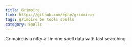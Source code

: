 ```yaml
---
title: Grimoire
link: https://github.com/ephe/grimoire/
tags: grimoire 5e tools spells
category: Spells
---
```


Grimoire is a nifty all in one spell data with fast searching.
